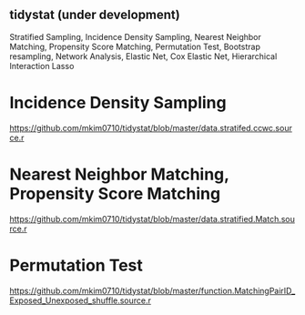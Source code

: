 ## tidystat (under development)
Stratified Sampling, Incidence Density Sampling, Nearest Neighbor Matching, Propensity Score Matching, Permutation Test, Bootstrap resampling, Network Analysis, Elastic Net, Cox Elastic Net, Hierarchical Interaction Lasso


# Incidence Density Sampling
https://github.com/mkim0710/tidystat/blob/master/data.stratifed.ccwc.source.r

# Nearest Neighbor Matching, Propensity Score Matching
https://github.com/mkim0710/tidystat/blob/master/data.stratified.Match.source.r

# Permutation Test
https://github.com/mkim0710/tidystat/blob/master/function.MatchingPairID_Exposed_Unexposed_shuffle.source.r

